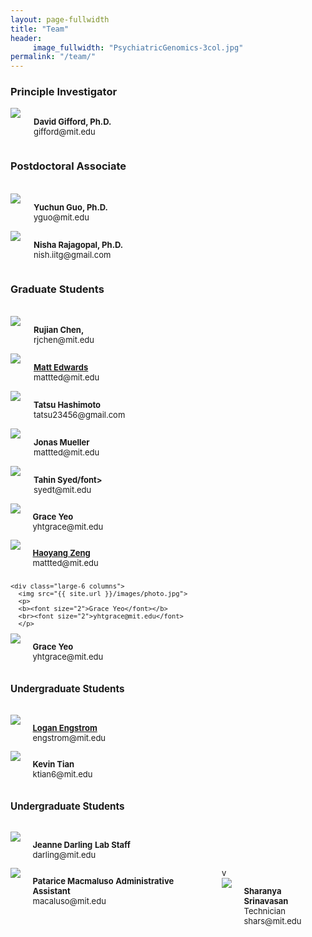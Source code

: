```yaml
---
layout: page-fullwidth
title: "Team"
header:
     image_fullwidth: "PsychiatricGenomics-3col.jpg"
permalink: "/team/"
---
```

<h3>Principle Investigator</h3>
<div class="row">
  <div class="large-6 columns">
      <img src="{{ site.url }}/images/gifford.jpg">
      <p>
      <b><font size="2">David Gifford, Ph.D.</font></b>
      <br><font size="2">gifford@mit.edu</font>
      </p>
  </div>
</div>

<h3>Postdoctoral Associate</h3>
<div class="row">
<br>
  <div class="large-6 columns">
      <img src="{{ site.url }}/images/yuchun.jpg">
      <p>
      <b><font size="2">Yuchun Guo, Ph.D.</font></b>
      <br><font size="2">yguo@mit.edu</font>
      </p>
  </div>
  <div class="large-6 columns">
      <img src="{{ site.url }}/images/nisha.jpg">
      <p>
      <b><font size="2">Nisha Rajagopal, Ph.D.</font></b>
      <br><font size="2">nish.iitg@gmail.com</font>
      </p>
  </div>
</div>


<h3>Graduate Students</h3>
<div class="row">
<br>

  <div class="large-6 columns">
      <img src="{{ site.url }}/images/rujian.jpg">
      <p>
      <b><font size="2">Rujian Chen,</font></b>
      <br><font size="2">rjchen@mit.edu</font>
      </p>
  </div>

<div class="large-6 columns">
      <img src="{{ site.url }}/images/matt.jpg">
      <p>
      <b><font size="2"><a href="http://medwards.org">Matt Edwards</a></font></b>
      <br><font size="2">mattted@mit.edu</font>
      </p>
  </div>

  <div class="large-6 columns">
      <img src="{{ site.url }}/images/tatsu.jpg">
      <p>
      <b><font size="2">Tatsu Hashimoto</font></b>
      <br><font size="2">tatsu23456@gmail.com</font>
      </p>
  </div>


  <div class="large-6 columns">
      <img src="{{ site.url }}/images/jonas.jpg">
      <p>
      <b><font size="2">Jonas Mueller</font></b>
      <br><font size="2">mattted@mit.edu</font>
      </p>
  </div>


  <div class="large-6 columns">
      <img src="{{ site.url }}/images/tahin.jpg">
      <p>
      <b><font size="2">Tahin Syed/font></b>
      <br><font size="2">syedt@mit.edu</font>
      </p>
  </div>


  <div class="large-6 columns">
      <img src="{{ site.url }}/images/photo.jpg">
      <p>
      <b><font size="2">Grace Yeo</font></b>
      <br><font size="2">yhtgrace@mit.edu</font>
      </p>
  </div>

  <div class="large-6 columns">
      <img src="{{ site.url }}/images/haoyang.jpg">
      <p>
      <b><font size="2"><a/ href="http://www.mit.edu/~haoyangz">Haoyang Zeng</a></font></b>
      <br><font size="2">mattted@mit.edu</font>
      </p>
  </div>

    <div class="large-6 columns">
      <img src="{{ site.url }}/images/photo.jpg">
      <p>
      <b><font size="2">Grace Yeo</font></b>
      <br><font size="2">yhtgrace@mit.edu</font>
      </p>
  </div>

  <div class="large-6 columns">
      <img src="{{ site.url }}/images/photo.jpg">
      <p>
      <b><font size="2">Grace Yeo</font></b>
      <br><font size="2">yhtgrace@mit.edu</font>
      </p>
  </div>
 </div>

<h3>Undergraduate Students</h3>
<div class="row">
<br>
    <div class="large-6 columns">
      <img src="{{ site.url }}/images/logan.jpg">
      <p>
      <b><font size="2"><a href="loganengstrom.com">Logan Engstrom</a></font></b>
      <br><font size="2">engstrom@mit.edu</font>
      </p>
    </div>
  <div class="large-6 columns">
      <img src="{{ site.url }}/images/kevin.png">
      <p>
      <b><font size="2">Kevin  Tian</font></b>
      <br><font size="2">ktian6@mit.edu</font>
      </p>
  </div>
</div>




<h3>Undergraduate Students</h3>
<div class="row">
<br>
  <div class="large-6 columns">
      <img src="{{ site.url }}/images/darling.jpg">
      <p>
      <b><font size="2">Jeanne Darling</font></b>
      <b><font size="2">Lab Staff</font></b>	
      <br><font size="2">darling@mit.edu</font>
      </p>
  </div>
  <div class="large-6 columns">
      <img src="{{ site.url }}/images/patrice-new.jpg">
      <p>
      <b><font size="2">Patarice Macmaluso</font></b>
      <b><font size="2">Administrative Assistant<font></b>
      <br><font size="2">macaluso@mit.edu</font>
      </p>
  </di>v
 <div class="large-6 columns">
      <img src="{{ site.url }}/images/photo.jpg">
      <p>
      <b><font size="2">Sharanya Srinavasan</font></b>
      <br><font size="2">Technician</font>
      <br><font size="2">shars@mit.edu</font>
      </p>
    </div>
  
</div>



